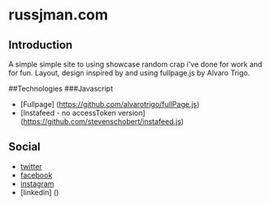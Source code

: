 # russjman.com

## Introduction
A simple simple site to using showcase random crap i've done for work and for fun. Layout, design inspired by and using fullpage.js by Alvaro Trigo.

##Technologies
###Javascript
- [Fullpage] (https://github.com/alvarotrigo/fullPage.js)
- [Instafeed - no accessToken version] (https://github.com/stevenschobert/instafeed.js)

## Social
- [twitter](http://twitter.com/desktopbohemian)
- [facebook](http://twitter.com/russjman)
- [instagram](http://instagram.com/russjman)
- [linkedin] ()
